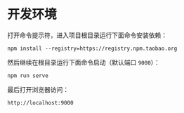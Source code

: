 # 开发环境

打开命令提示符，进入项目根目录运行下面命令安装依赖：

```
npm install --registry=https://registry.npm.taobao.org
```

然后继续在根目录运行下面命令启动（默认端口 `9000`）：

```
npm run serve
```

最后打开浏览器访问：

```
http://localhost:9000
```
